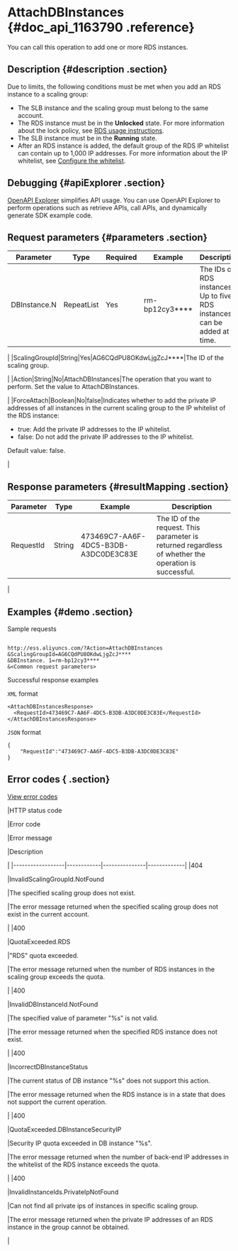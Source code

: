 # AttachDBInstances {#doc_api_1163790 .reference}

You can call this operation to add one or more RDS instances.

## Description {#description .section}

Due to limits, the following conditions must be met when you add an RDS instance to a scaling group:

-   The SLB instance and the scaling group must belong to the same account.
-   The RDS instance must be in the **Unlocked** state. For more information about the lock policy, see [RDS usage instructions](~~41872~~).
-   The SLB instance must be in the **Running** state.
-   After an RDS instance is added, the default group of the RDS IP whitelist can contain up to 1,000 IP addresses. For more information about the IP whitelist, see [Configure the whitelist](~~26198~~).

## Debugging {#apiExplorer .section}

[OpenAPI Explorer](https://api.aliyun.com/#product=Ess&api=AttachDBInstances) simplifies API usage. You can use OpenAPI Explorer to perform operations such as retrieve APIs, call APIs, and dynamically generate SDK example code.

## Request parameters {#parameters .section}

|Parameter|Type|Required|Example|Description |
|---------|----|--------|-------|------------|
|DBInstance.N|RepeatList|Yes|rm-bp12cy3\*\*\*\*|The IDs of RDS instances. Up to five RDS instances can be added at a time.

 |
|ScalingGroupId|String|Yes|AG6CQdPU8OKdwLjgZcJ\*\*\*\*|The ID of the scaling group.

 |
|Action|String|No|AttachDBInstances|The operation that you want to perform. Set the value to AttachDBInstances.

 |
|ForceAttach|Boolean|No|false|Indicates whether to add the private IP addresses of all instances in the current scaling group to the IP whitelist of the RDS instance:

 -   true: Add the private IP addresses to the IP whitelist.
-   false: Do not add the private IP addresses to the IP whitelist.

 Default value: false.

 |

## Response parameters {#resultMapping .section}

|Parameter|Type|Example|Description|
|---------|----|-------|-----------|
|RequestId|String|473469C7-AA6F-4DC5-B3DB-A3DC0DE3C83E|The ID of the request. This parameter is returned regardless of whether the operation is successful.

 |

## Examples {#demo .section}

Sample requests

``` {#request_demo}

http://ess.aliyuncs.com/?Action=AttachDBInstances
&ScalingGroupId=AG6CQdPU8OKdwLjgZcJ****
&DBInstance. 1=rm-bp12cy3****
&<Common request parameters>

```

Successful response examples

`XML` format

``` {#xml_return_success_demo}
<AttachDBInstancesResponse>
  <RequestId>473469C7-AA6F-4DC5-B3DB-A3DC0DE3C83E</RequestId> 
</AttachDBInstancesResponse>

```

`JSON` format

``` {#json_return_success_demo}
{
	"RequestId":"473469C7-AA6F-4DC5-B3DB-A3DC0DE3C83E"
}
```

## Error codes { .section}

[View error codes](https://error-center.aliyun.com/status/product/Ess)

|HTTP status code

|Error code

|Error message

|Description

|
|------------------|------------|---------------|-------------|
|404

|InvalidScalingGroupId.NotFound

|The specified scaling group does not exist.

|The error message returned when the specified scaling group does not exist in the current account.

|
|400

|QuotaExceeded.RDS

|"RDS" quota exceeded.

|The error message returned when the number of RDS instances in the scaling group exceeds the quota.

|
|400

|InvalidDBInstanceId.NotFound

|The specified value of parameter "%s" is not valid.

|The error message returned when the specified RDS instance does not exist.

|
|400

|IncorrectDBInstanceStatus

|The current status of DB instance "%s" does not support this action.

|The error message returned when the RDS instance is in a state that does not support the current operation.

|
|400

|QuotaExceeded.DBInstanceSecurityIP

|Security IP quota exceeded in DB instance "%s".

|The error message returned when the number of back-end IP addresses in the whitelist of the RDS instance exceeds the quota.

|
|400

|InvalidInstanceIds.PrivateIpNotFound

|Can not find all private ips of instances in specific scaling group.

|The error message returned when the private IP addresses of an RDS instance in the group cannot be obtained.

|

